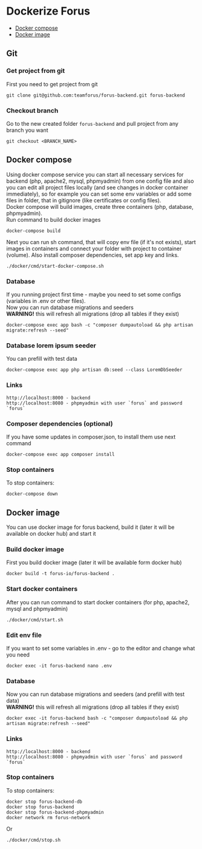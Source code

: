 # Dockerize Forus

- [Docker compose](#docker-compose)
- [Docker image](#docker-image)

## Git
### Get project from git
First you need to get project from git
``` 
git clone git@github.com:teamforus/forus-backend.git forus-backend
```

### Checkout branch
Go to the new created folder `forus-backend` and pull project from any branch you want
```
git checkout <BRANCH_NAME>
```

## Docker compose
Using docker compose service you can start all necessary services for backend (php, apache2, mysql, phpmyadmin) from one config file and also you can edit all project files locally (and see changes in docker container immediately), so for example you can set some env variables or add some files in folder, that in gitignore (like certificates or config files).  
Docker compose will build images, create three containers (php, database, phpmyadmin).  
Run command to build docker images
``` 
docker-compose build
```

Next you can run sh command, that will copy env file (if it's not exists), start images in containers and connect your folder with project to container (volume).
Also install composer dependencies, set app key and links.
``` 
./docker/cmd/start-docker-compose.sh
```

### Database
If you running project first time - maybe you need to set some configs (variables in .env or other files).  
Now you can run database migrations and seeders  
**WARNING!** this will refresh all migrations (drop all tables if they exist)
``` 
docker-compose exec app bash -c "composer dumpautoload && php artisan migrate:refresh --seed"
```

### Database lorem ipsum seeder
You can prefill with test data
``` 
docker-compose exec app php artisan db:seed --class LoremDbSeeder
```

### Links
```
http://localhost:8000 - backend   
http://localhost:8080 - phpmyadmin with user `forus` and password `forus`
```

### Composer dependencies (optional)
If you have some updates in composer.json, to install them use next command
``` 
docker-compose exec app composer install
```

### Stop containers
To stop containers:
``` 
docker-compose down
```

## Docker image
You can use docker image for forus backend, build it (later it will be available on docker hub) and start it

### Build docker image
First you build docker image (later it will be available form docker hub)
``` 
docker build -t forus-io/forus-backend .
```

### Start docker containers
After you can run command to start docker containers (for php, apache2, mysql and phpmyadmin)
``` 
./docker/cmd/start.sh
```

### Edit env file
If you want to set some variables in .env - go to the editor and change what you need
``` 
docker exec -it forus-backend nano .env
```

### Database
Now you can run database migrations and seeders (and prefill with test data)  
**WARNING!** this will refresh all migrations (drop all tables if they exist)
``` 
docker exec -it forus-backend bash -c "composer dumpautoload && php artisan migrate:refresh --seed"
```

### Links
```
http://localhost:8000 - backend   
http://localhost:8080 - phpmyadmin with user `forus` and password `forus`
```

### Stop containers
To stop containers:
``` 
docker stop forus-backend-db
docker stop forus-backend
docker stop forus-backend-phpmyadmin
docker network rm forus-network
```

Or 
``` 
./docker/cmd/stop.sh
```
